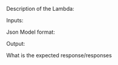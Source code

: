 Description of the Lambda:


Inputs:

Json Model format:


Output:

What is the expected response/responses